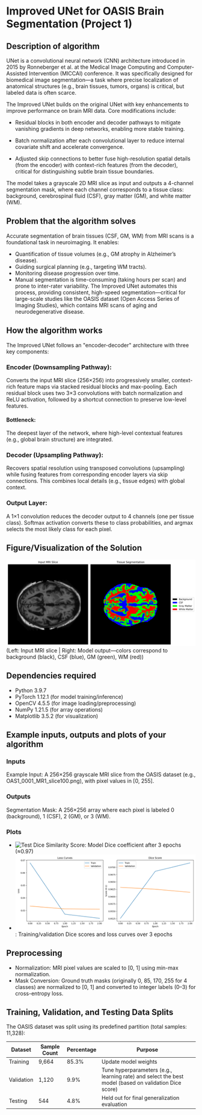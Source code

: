 # Improved UNet for OASIS Brain Segmentation (Project 1)

## Description of algorithm 
UNet is a convolutional neural network (CNN) architecture introduced in 2015 by Ronneberger et al. at the Medical Image Computing and Computer-Assisted Intervention (MICCAI) conference. It was specifically designed for biomedical image segmentation—a task where precise localization of anatomical structures (e.g., brain tissues, tumors, organs) is critical, but labeled data is often scarce. 

The Improved UNet builds on the original UNet with key enhancements to improve performance on brain MRI data. Core modifications include:

- Residual blocks in both encoder and decoder pathways to mitigate vanishing gradients in deep networks, enabling more stable training.

- Batch normalization after each convolutional layer to reduce internal covariate shift and accelerate convergence.

- Adjusted skip connections to better fuse high-resolution spatial details (from the encoder) with context-rich features (from the decoder), critical for distinguishing subtle brain tissue boundaries.

The model takes a grayscale 2D MRI slice as input and outputs a 4-channel segmentation mask, where each channel corresponds to a tissue class: background, cerebrospinal fluid (CSF), gray matter (GM), and white matter (WM).

## Problem that the algorithm solves
Accurate segmentation of brain tissues (CSF, GM, WM) from MRI scans is a foundational task in neuroimaging. It enables:
- Quantification of tissue volumes (e.g., GM atrophy in Alzheimer’s disease).
- Guiding surgical planning (e.g., targeting WM tracts).
- Monitoring disease progression over time.
- Manual segmentation is time-consuming (taking hours per scan) and prone to inter-rater variability. The Improved UNet automates this process, providing consistent, high-speed segmentation—critical for large-scale studies like the OASIS dataset (Open Access Series of Imaging Studies), which contains MRI scans of aging and neurodegenerative disease.

## How the algorithm works
The Improved UNet follows an "encoder-decoder" architecture with three key components:
### Encoder (Downsampling Pathway):
Converts the input MRI slice (256×256) into progressively smaller, context-rich feature maps via stacked residual blocks and max-pooling.
Each residual block uses two 3×3 convolutions with batch normalization and ReLU activation, followed by a shortcut connection to preserve low-level features.
#### Bottleneck:
The deepest layer of the network, where high-level contextual features (e.g., global brain structure) are integrated.
### Decoder (Upsampling Pathway):
Recovers spatial resolution using transposed convolutions (upsampling) while fusing features from corresponding encoder layers via skip connections. This combines local details (e.g., tissue edges) with global context.
### Output Layer:
A 1×1 convolution reduces the decoder output to 4 channels (one per tissue class). Softmax activation converts these to class probabilities, and argmax selects the most likely class for each pixel.

## Figure/Visualization of the Solution
![Brain Segmentation Result](img/segmentation_result.png)  
(Left: Input MRI slice | Right: Model output—colors correspond to background (black), CSF (blue), GM (green), WM (red))

## Dependencies required
- Python 3.9.7
- PyTorch 1.12.1 (for model training/inference)
- OpenCV 4.5.5 (for image loading/preprocessing)
- NumPy 1.21.5 (for array operations)
- Matplotlib 3.5.2 (for visualization)

##  Example inputs, outputs and plots of your algorithm
### Inputs
Example Input: A 256×256 grayscale MRI slice from the OASIS dataset (e.g., OAS1_0001_MR1_slice100.png), with pixel values in [0, 255].
### Outputs
Segmentation Mask: A 256×256 array where each pixel is labeled 0 (background), 1 (CSF), 2 (GM), or 3 (WM).

### Plots
- ![Test Dice Similarity Score](img/test_dice_similarity_score.png): Model Dice coefficient after 3 epochs (≈0.97)
- ![Training Curves](img/training_curves.png): Training/validation Dice scores and loss curves over 3 epochs

## Preprocessing 
- Normalization: MRI pixel values are scaled to [0, 1] using min-max normalization.
- Mask Conversion: Ground truth masks (originally 0, 85, 170, 255 for 4 classes) are normalized to [0, 1] and converted to integer labels (0–3) for cross-entropy loss.

## Training, Validation, and Testing Data Splits
The OASIS dataset was split using its predefined partition (total samples: 11,328):

| Dataset       | Sample Count | Percentage | Purpose                                                                 |
|--------------|--------------|------------|-------------------------------------------------------------------------|
| Training     | 9,664        | 85.3%      | Update model weights                                                     |
| Validation   | 1,120        | 9.9%       | Tune hyperparameters (e.g., learning rate) and select the best model (based on validation Dice score) |
| Testing      | 544          | 4.8%       | Held out for final generalization evaluation                             |